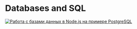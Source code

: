 # Databases and SQL

[![Работа с базами данных в Node.js на примере PostgreSQL](https://img.youtube.com/vi/2tDvHQCBt3w/0.jpg)](https://youtu.be/2tDvHQCBt3w)

